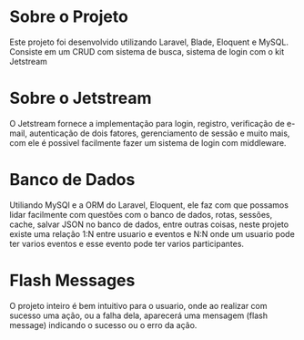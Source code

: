 
<h1> Sobre o Projeto </h1>
Este projeto foi desenvolvido utilizando Laravel, Blade, Eloquent e MySQL.
Consiste em um CRUD com sistema de busca, sistema de login com o kit Jetstream

<h1> Sobre o Jetstream </h1>
O Jetstream fornece a implementação para login, registro, verificação de e-mail, autenticação de dois fatores, gerenciamento de sessão 
e muito mais, com ele é possivel facilmente fazer um sistema de login com middleware.

<h1> Banco de Dados</h1>
Utiliando MySQl e a ORM do Laravel, Eloquent, ele faz com que possamos lidar facilmente com questões com o banco de dados, rotas, sessões, cache, salvar JSON no banco de dados, entre outras coisas,
neste projeto existe uma relação 1:N entre usuario e eventos e N:N onde um usuario pode ter varios eventos e esse evento pode ter varios participantes.

<h1> Flash Messages </h1>
O projeto inteiro é bem intuitivo para o usuario, onde ao realizar com sucesso uma ação, ou a falha dela, aparecerá uma mensagem (flash message) indicando o sucesso ou o erro da ação.
